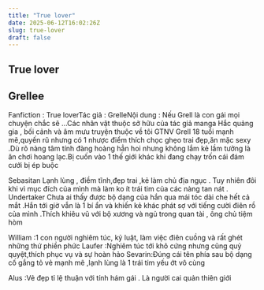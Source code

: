 ```yaml
---
title: "True lover"
date: 2025-06-12T16:02:26Z
slug: true-lover
draft: false
---
```


## True lover

## Grellee

Fanfiction : True loverTác giả : GrelleNội dung : Nếu Grell là con gái mọi chuyện chắc sẽ ...Các nhân vật thuộc sở hữu của tác giả manga Hắc quảng gia , bối cảnh và âm mưu truyện thuộc về tôi
 GTNV 
Grell
18 tuổi mạnh mẽ,quyến rũ nhưng có 1 nhược điểm thích chọc ghẹo trai đẹp,ăn mặc sexy .Dù rõ nàng tâm tính đàng hoàng hẳn hoi nhưng không lắm kẻ lầm tưởng là ăn chơi hoang lạc.Bị cuốn vào 1 thế giới khác khi đang chạy trốn cái đám cưới bị ép buộc
 
 
Sebasitan
Lạnh lùng , điềm tĩnh,đẹp trai ,kẻ làm chủ địa ngục . Tuy nhiên đôi khi vì mục đích của mình mà làm ko ít trái tim của các nàng tan nát .
Undertaker
Chưa ai thấy được bộ dạng của hắn qua mái tóc dài che hết cả mắt .Hắn tới giờ vẫn là 1 bí ẩn và khiến kẻ khác phát sợ với tiếng cười điên rồ của mình .Thích khiêu vũ với bộ xương và ngủ trong quan tài , ông chủ tiệm hòm 
 
 
William :1 con người nghiêm túc, kỷ luật, làm việc điên cuồng và rất ghét những thứ phiền phức
Laufer :Nghiêm túc tới khô cứng nhưng cũng quỷ quyệt,thích phục vụ và sự hoàn hảo
Sevarin:Đúng cái tên phía sau bộ dạng cố gắng tỏ vẻ mạnh mẽ ,lạnh lùng là 1 trái tim yếu ớt vô cùng
 
Alus :Vẻ đẹp tỉ lệ thuận với tính hám gái . Là người cai quản thiên giới